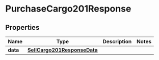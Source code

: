 

# PurchaseCargo201Response



## Properties

| Name | Type | Description | Notes |
|------------ | ------------- | ------------- | -------------|
|**data** | [**SellCargo201ResponseData**](SellCargo201ResponseData.md) |  |  |



